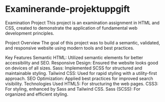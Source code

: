 # Examinerande-projektuppgift

Examination Project
This project is an examination assignment in HTML and CSS, created to demonstrate the application of fundamental web development principles.

Project Overview
The goal of this project was to build a semantic, validated, and responsive website using modern tools and best practices.

Key Features
Semantic HTML: Utilized semantic elements for better accessibility and SEO.
Responsive Design: Ensured the website looks good on devices of all sizes.
Sass: Implemented SCSS for structured and maintainable styling.
Tailwind CSS: Used for rapid styling with a utility-first approach.
SEO Optimization: Applied best practices for improved search visibility.
Technologies Used
HTML5: For structuring the web pages.
CSS3: For styling, enhanced by Sass and Tailwind CSS.
Sass (SCSS): For organized and efficient styling.
